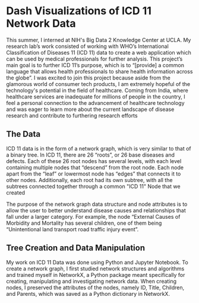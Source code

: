 # Dash Visualizations of ICD 11 Network Data

This summer, I interned at NIH's Big Data 2 Knowledge Center at UCLA. My research lab’s work consisted of working with WHO’s International Classification of Diseases 11 (ICD 11) data to create a web application which can be used by medical professionals for further analysis.  This project’s main goal is to further ICD 11’s purpose, which is to “[provide] a common language that allows health professionals to share health information across the globe”. I was excited to join this project because aside from the glamorous world of consumer tech products, I am extremely hopeful of the technology's potential in the field of healthcare. Coming from India, where healthcare services are inadequate for millions of people in the country, I feel a personal connection to the advancement of healthcare technology and was eager to learn more about the current landscape of disease research and contribute to furthering research efforts

## The Data

ICD 11 data is in the form of a network graph, which is very similar to that of a binary tree. In ICD 11, there are 26 “roots”, or 26 base diseases and defects.  Each of these 26 root nodes has several levels, with each level containing multiple nodes that “descend” from the root node. Each node apart from the “leaf” or lowermost node has “edges” that connects it to other nodes. Additionally, each root had its own subtree, with all the subtrees connected together through a common "ICD 11" Node that we created

The purpose of the network graph data structure and node attributes is to allow the user to better understand disease causes and relationships that fall under a larger category. For example, the node “External Causes of Morbidity and Mortality has several children, one of them being “Unintentional land transport road traffic injury event”. 

## Tree Creation and Data Manipulation

My work on ICD 11 Data was done using Python and Jupyter Notebook. To create a network graph, I first studied network structures and algorithms and trained myself in NetworkX, a Python package meant specifically for creating, manipulating and investigating network data. When creating nodes, I preserved the attributes of the nodes, namely ID, Title, Children, and Parents, which was saved as a Python dictionary in NetworkX. 
